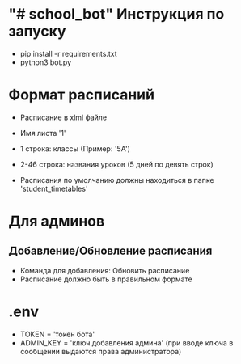 "# school_bot" 
Инструкция по запуску
=====================
- pip install -r requirements.txt
- python3 bot.py

Формат расписаний
=====================
- Расписание в xlml файле
- Имя листа '1'
- 1 строка: классы (Пример: '5А') 
- 2-46 строка: названия уроков (5 дней по девять строк) 

- Расписания по умолчанию должны находиться в папке 'student_timetables'

Для админов
===========
Добавление/Обновление расписания
--------------------------------
- Команда для добавления: Обновить расписание
- Расписание должно быть в правильном формате

.env
===========
- TOKEN = 'токен бота'
- ADMIN_KEY = 'ключ добавления админа' (при вводе ключа в сообщении выдаются права администратора)

